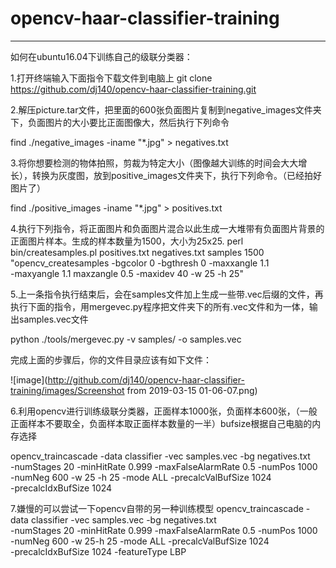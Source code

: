 # opencv-haar-classifier-training

------------------------------------
如何在ubuntu16.04下训练自己的级联分类器：

1.打开终端输入下面指令下载文件到电脑上
git clone https://github.com/dj140/opencv-haar-classifier-training.git


2.解压picture.tar文件，把里面的600张负面图片复制到negative_images文件夹下，负面图片的大小要比正面图像大，然后执行下列命令
 
 
 find ./negative_images -iname "*.jpg" > negatives.txt



3.将你想要检测的物体拍照，剪裁为特定大小（图像越大训练的时间会大大增长），转换为灰度图，放到positive_images文件夹下，执行下列命令。（已经拍好图片了）

 find ./positive_images -iname "*.jpg" > positives.txt


4.执行下列指令，将正面图片和负面图片混合以此生成一大堆带有负面图片背景的正面图片样本。生成的样本数量为1500，大小为25x25.
perl bin/createsamples.pl positives.txt negatives.txt samples 1500\
   "opencv_createsamples -bgcolor 0 -bgthresh 0 -maxxangle 1.1\
   -maxyangle 1.1 maxzangle 0.5 -maxidev 40 -w 25 -h 25"




5.上一条指令执行结束后，会在samples文件加上生成一些带.vec后缀的文件，再执行下面的指令，用mergevec.py程序把文件夹下的所有.vec文件和为一体，输出samples.vec文件

python ./tools/mergevec.py -v samples/ -o samples.vec


完成上面的步骤后，你的文件目录应该有如下文件：

![image](http://github.com/dj140/opencv-haar-classifier-training/images/Screenshot from 2019-03-15 01-06-07.png)



6.利用opencv进行训练级联分类器，正面样本1000张，负面样本600张，（一般正面样本不要取全，负面样本取正面样本数量的一半）bufsize根据自己电脑的内存选择

opencv_traincascade -data classifier -vec samples.vec -bg negatives.txt\
   -numStages 20 -minHitRate 0.999 -maxFalseAlarmRate 0.5 -numPos 1000\
   -numNeg 600 -w 25 -h 25 -mode ALL -precalcValBufSize 1024\
   -precalcIdxBufSize 1024
   
   




7.嫌慢的可以尝试一下opencv自带的另一种训练模型
opencv_traincascade -data classifier -vec samples.vec -bg negatives.txt\
   -numStages 20 -minHitRate 0.999 -maxFalseAlarmRate 0.5 -numPos 1000\
   -numNeg 600 -w 25-h 25 -mode ALL -precalcValBufSize 1024\
   -precalcIdxBufSize 1024 -featureType LBP


